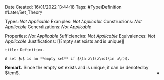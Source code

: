 <div class="topSpace"></div>

Date Created: 16/01/2022 13:44:18
Tags: #Type/Definition #Later/Set_Theory

Types: <i>Not Applicable</i>
Examples: <i>Not Applicable</i> 
Constructions: <i>Not Applicable</i>
Generalizations: <i>Not Applicable</i>

Properties: <i>Not Applicable</i>
Sufficiencies: <i>Not Applicable</i>
Equivalences: <i>Not Applicable</i>
Justifications: [[Empty set exists and is unique]]

``` ad-Definition
title: Definition.

A set $u$ is an **empty set** if $\fa z\l(z\not\in u\r)$.

```

<b>Remark.</b> Since the empty set exists and is unique, it can be denoted by $\em$.<span style="float:right;">$\blacklozenge$</span>
